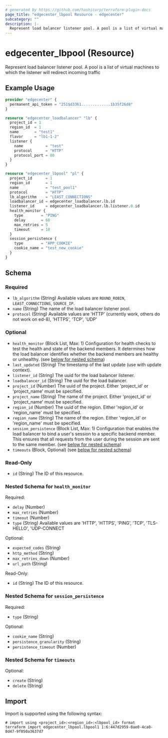 ```yaml
---
# generated by https://github.com/hashicorp/terraform-plugin-docs
page_title: "edgecenter_lbpool Resource - edgecenter"
subcategory: ""
description: |-
  Represent load balancer listener pool. A pool is a list of virtual machines to which the listener will redirect incoming traffic
---
```


# edgecenter_lbpool (Resource)

Represent load balancer listener pool. A pool is a list of virtual machines to which the listener will redirect incoming traffic

## Example Usage

```terraform
provider "edgecenter" {
  permanent_api_token = "251$d3361.............1b35f26d8"
}

resource "edgecenter_loadbalancer" "lb" {
  project_id = 1
  region_id  = 1
  name       = "test1"
  flavor     = "lb1-1-2"
  listener {
    name          = "test"
    protocol      = "HTTP"
    protocol_port = 80
  }
}

resource "edgecenter_lbpool" "pl" {
  project_id      = 1
  region_id       = 1
  name            = "test_pool1"
  protocol        = "HTTP"
  lb_algorithm    = "LEAST_CONNECTIONS"
  loadbalancer_id = edgecenter_loadbalancer.lb.id
  listener_id     = edgecenter_loadbalancer.lb.listener.0.id
  health_monitor {
    type        = "PING"
    delay       = 60
    max_retries = 5
    timeout     = 10
  }
  session_persistence {
    type        = "APP_COOKIE"
    cookie_name = "test_new_cookie"
  }
}
```

<!-- schema generated by tfplugindocs -->
## Schema

### Required

- `lb_algorithm` (String) Available values are `ROUND_ROBIN`, `LEAST_CONNECTIONS`, `SOURCE_IP`.
- `name` (String) The name of the load balancer listener pool.
- `protocol` (String) Available values are 'HTTP' (currently work, others do not work on ed-8), 'HTTPS', 'TCP', 'UDP'

### Optional

- `health_monitor` (Block List, Max: 1) Configuration for health checks to test the health and state of the backend members. 
                It determines how the load balancer identifies whether the backend members are healthy or unhealthy. (see [below for nested schema](#nestedblock--health_monitor))
- `last_updated` (String) The timestamp of the last update (use with update context).
- `listener_id` (String) The uuid for the load balancer listener.
- `loadbalancer_id` (String) The uuid for the load balancer.
- `project_id` (Number) The uuid of the project. Either 'project_id' or 'project_name' must be specified.
- `project_name` (String) The name of the project. Either 'project_id' or 'project_name' must be specified.
- `region_id` (Number) The uuid of the region. Either 'region_id' or 'region_name' must be specified.
- `region_name` (String) The name of the region. Either 'region_id' or 'region_name' must be specified.
- `session_persistence` (Block List, Max: 1) Configuration that enables the load balancer to bind a user's session to a specific backend member. 
                This ensures that all requests from the user during the session are sent to the same member. (see [below for nested schema](#nestedblock--session_persistence))
- `timeouts` (Block, Optional) (see [below for nested schema](#nestedblock--timeouts))

### Read-Only

- `id` (String) The ID of this resource.

<a id="nestedblock--health_monitor"></a>
### Nested Schema for `health_monitor`

Required:

- `delay` (Number)
- `max_retries` (Number)
- `timeout` (Number)
- `type` (String) Available values are 'HTTP', 'HTTPS', 'PING', 'TCP', 'TLS-HELLO', 'UDP-CONNECT

Optional:

- `expected_codes` (String)
- `http_method` (String)
- `max_retries_down` (Number)
- `url_path` (String)

Read-Only:

- `id` (String) The ID of this resource.


<a id="nestedblock--session_persistence"></a>
### Nested Schema for `session_persistence`

Required:

- `type` (String)

Optional:

- `cookie_name` (String)
- `persistence_granularity` (String)
- `persistence_timeout` (Number)


<a id="nestedblock--timeouts"></a>
### Nested Schema for `timeouts`

Optional:

- `create` (String)
- `delete` (String)

## Import

Import is supported using the following syntax:

```shell
# import using <project_id>:<region_id>:<lbpool_id> format
terraform import edgecenter_lbpool.lbpool1 1:6:447d2959-8ae0-4ca0-8d47-9f050a3637d7
```
